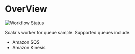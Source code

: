 # OverView

![Workflow Status](https://github.com/tshinowpub/scala-consumer-sample/workflows/test/badge.svg)

Scala's worker for queue sample. Supported queues include.

- Amazon SQS
- Amazon Kinesis

